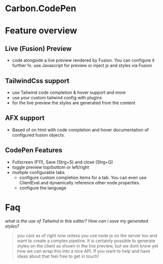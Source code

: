 
# Carbon.CodePen

# Feature overview

## Live (Fusion) Preview
- code alongside a live preview rendered by Fusion. You can configure it further fx. use Javascript for preview or inject js and styles via Fusion

## TailwindCss support
- use Tailwind code completion & hover support and more
- use your custom tailwind config with plugins 
- for the live preview the styles are generated from the content

## AFX support
- Based of on html with code completion and hover documentation of configured fusion objects.

## CodePen Features
- Fullscreen (F11), Save (Strg+S) and close (Strg+Q)
- toggle preview top/bottom or left/right
- multiple configurable tabs
  - configure custom completion items for a tab. You can even use ClientEval and dynamically reference other node properties.
  - configure the language

# Faq
*what is the use of Tailwind in this editor? How can i save my generated styles?*
> you cant as of right now unless you use node js on the server too and want to create a complex pipeline.
> It is certainly possible to generate styles on the client as shown in the live preview, but we dont know yet how we can wrap this into a nice API. If you want to help and have ideas about that feel free to get in touch!
